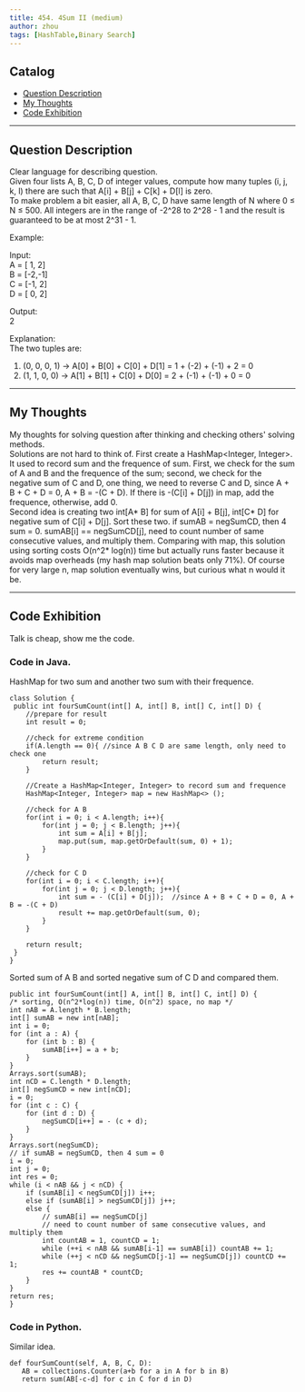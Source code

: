 ```yaml
---
title: 454. 4Sum II (medium)                  
author: zhou      
tags: [HashTable,Binary Search]          
---
```


       

## Catalog  
+ [Question Description](#partI)
+ [My Thoughts](#partII)
+ [Code Exhibition](#partIII)

----------------------------------

## Question Description
Clear language for describing question.    
Given four lists A, B, C, D of integer values, compute how many tuples (i, j, k, l) there are such that A[i] + B[j] + C[k] + D[l] is zero.       
To make problem a bit easier, all A, B, C, D have same length of N where 0 ≤ N ≤ 500. All integers are in the range of -2^28 to 2^28 - 1 and the result is guaranteed to be at most 2^31 - 1.        

Example:    

Input:   
A = [ 1, 2]   
B = [-2,-1]   
C = [-1, 2]   
D = [ 0, 2]   

Output:   
2   

Explanation:   
The two tuples are:    
1. (0, 0, 0, 1) -> A[0] + B[0] + C[0] + D[1] = 1 + (-2) + (-1) + 2 = 0   
2. (1, 1, 0, 0) -> A[1] + B[1] + C[0] + D[0] = 2 + (-1) + (-1) + 0 = 0    


----------------------------------

## My Thoughts
My thoughts for solving question after thinking and checking others' solving methods.        
Solutions are not hard to think of. First create a HashMap<Integer, Integer>. It used to record sum and the frequence of sum. First, we check for the sum of A and B and the frequence of the sum; second, we check for the negative sum of C and D, one thing, we need to reverse C and D, since A + B + C + D = 0, A + B = -(C + D). If there is -(C[i] + D[j]) in map, add the frequence, otherwise, add 0.    
Second idea is creating two int[A* B] for sum of A[i] + B[j], int[C* D] for negative sum of C[i] + D[j]. Sort these two. if sumAB = negSumCD, then 4 sum = 0. sumAB[i] == negSumCD[j], need to count number of same consecutive values, and multiply them. Comparing with map, this solution using sorting costs O(n^2* log(n)) time but actually runs faster because it avoids map overheads (my hash map solution beats only 71%). Of course for very large n, map solution eventually wins, but curious what n would it be.         



----------------------------------

## Code Exhibition
Talk is cheap, show me the code.    
### Code in Java.     
HashMap for two sum and another two sum with their frequence.    

    class Solution {
     public int fourSumCount(int[] A, int[] B, int[] C, int[] D) {
        //prepare for result
        int result = 0;
        
        //check for extreme condition
        if(A.length == 0){ //since A B C D are same length, only need to check one
            return result;
        }
        
        //Create a HashMap<Integer, Integer> to record sum and frequence
        HashMap<Integer, Integer> map = new HashMap<> ();
        
        //check for A B
        for(int i = 0; i < A.length; i++){
            for(int j = 0; j < B.length; j++){
                int sum = A[i] + B[j];
                map.put(sum, map.getOrDefault(sum, 0) + 1);
            }
        }
        
        //check for C D
        for(int i = 0; i < C.length; i++){
            for(int j = 0; j < D.length; j++){
                int sum = - (C[i] + D[j]);  //since A + B + C + D = 0, A + B = -(C + D)
                result += map.getOrDefault(sum, 0);
            }
        }
        
        return result;
     }
    }

Sorted sum of A B and sorted negative sum of C D and compared them.      

    public int fourSumCount(int[] A, int[] B, int[] C, int[] D) {
    /* sorting, O(n^2*log(n)) time, O(n^2) space, no map */
    int nAB = A.length * B.length;
    int[] sumAB = new int[nAB];
    int i = 0;
    for (int a : A) {
        for (int b : B) {
            sumAB[i++] = a + b;
        }
    }
    Arrays.sort(sumAB);
    int nCD = C.length * D.length;
    int[] negSumCD = new int[nCD];
    i = 0;
    for (int c : C) {
        for (int d : D) {
            negSumCD[i++] = - (c + d);
        }
    }
    Arrays.sort(negSumCD);
    // if sumAB = negSumCD, then 4 sum = 0
    i = 0;
    int j = 0;
    int res = 0;
    while (i < nAB && j < nCD) {
        if (sumAB[i] < negSumCD[j]) i++;
        else if (sumAB[i] > negSumCD[j]) j++;
        else {
            // sumAB[i] == negSumCD[j]
            // need to count number of same consecutive values, and multiply them
            int countAB = 1, countCD = 1;
            while (++i < nAB && sumAB[i-1] == sumAB[i]) countAB += 1;
            while (++j < nCD && negSumCD[j-1] == negSumCD[j]) countCD += 1;
            res += countAB * countCD;
        }
    }
    return res;
    }


### Code in Python.   
Similar idea.   

    def fourSumCount(self, A, B, C, D):
       AB = collections.Counter(a+b for a in A for b in B)
       return sum(AB[-c-d] for c in C for d in D)

